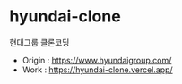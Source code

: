 # hyundai-clone
현대그룹 클론코딩
- Origin : https://www.hyundaigroup.com/
- Work : https://hyundai-clone.vercel.app/
